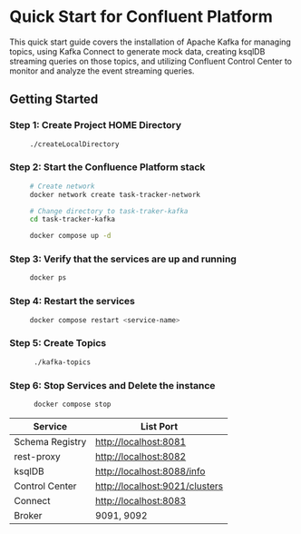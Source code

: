 # Quick Start for Confluent Platform

This quick start guide covers the installation of Apache Kafka for managing topics, using Kafka Connect to generate mock data, creating ksqlDB streaming queries on those topics, and utilizing Confluent Control Center to monitor and analyze the event streaming queries.

## Getting Started

### Step 1: Create Project HOME Directory

```sh
     ./createLocalDirectory
```

### Step 2: Start the Confluence Platform stack

```sh
     # Create network
     docker network create task-tracker-network

     # Change directory to task-traker-kafka
     cd task-tracker-kafka

     docker compose up -d
```

### Step 3: Verify that the services are up and running

```bash
     docker ps
```
  
### Step 4: Restart the services

```bash
     docker compose restart <service-name>
```

### Step 5: Create Topics

```bash
      ./kafka-topics
```

### Step 6: Stop Services and Delete the instance

```bash
      docker compose stop
```

| **Service**         | **List Port**                            |
|---------------------|------------------------------------------|
| Schema Registry     | <http://localhost:8081>                  |
| rest-proxy          | <http://localhost:8082>                  |
| ksqlDB              | <http://localhost:8088/info>             |
| Control Center      | <http://localhost:9021/clusters>         |
| Connect             | <http://localhost:8083>                  |
| Broker              | 9091, 9092                               |
